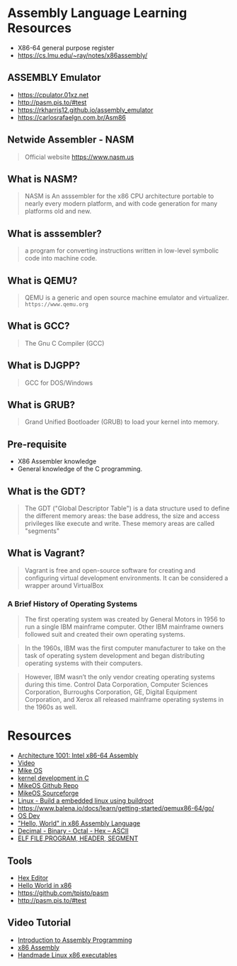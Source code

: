# Assembly Language Learning Resources

* X86-64 general purpose register 
* https://cs.lmu.edu/~ray/notes/x86assembly/

## ASSEMBLY Emulator
* https://cpulator.01xz.net
* http://pasm.pis.to/#test
* https://rkharris12.github.io/assembly_emulator
* https://carlosrafaelgn.com.br/Asm86

## Netwide Assembler - NASM
> Official website https://www.nasm.us

## What is NASM?
> NASM is An asssembler for the x86 CPU architecture portable to nearly every modern platform, and with code generation for many platforms old and new.

## What is asssembler?
> a program for converting instructions written in low-level symbolic code into machine code.

## What is QEMU?
> QEMU is a generic and open source machine emulator and virtualizer.
> `https://www.qemu.org`

## What is GCC?
> The Gnu C Compiler (GCC) 

## What is DJGPP?
> GCC for DOS/Windows


## What is GRUB?
> Grand Unified Bootloader (GRUB) to load your kernel into memory.

## Pre-requisite
* X86 Assembler knowledge
* General knowledge of the C programming.

## What is the GDT?
> The GDT ("Global Descriptor Table") is a data structure used to define the different memory
areas: the base address, the size and access privileges like execute and write. These
memory areas are called "segments"

## What is Vagrant?
> Vagrant is free and open-source software for creating and configuring virtual
> development environments. It can be considered a wrapper around VirtualBox

### A Brief History of Operating Systems
> The first operating system was created by General Motors in 1956 to run a single IBM mainframe computer. Other IBM mainframe owners followed suit and created their own operating systems.

>In the 1960s, IBM was the first computer manufacturer to take on the task of operating system development and began distributing operating systems with their computers.

>However, IBM wasn’t the only vendor creating operating systems during this time. Control Data Corporation, Computer Sciences Corporation, Burroughs Corporation, GE, Digital Equipment Corporation, and Xerox all released mainframe operating systems in the 1960s as well.

# Resources
* [Architecture 1001: Intel x86-64 Assembly](https://www.youtube.com/playlist?list=PLUFkSN0XLZ-m9B0DhHjkXd8foIMuZO1Gd)
* [Video](https://www.youtube.com/watch?v=6MJUGVFAXKg)
* [Mike OS](http://mikeos.sourceforge.net/)
* [kernel development in C](http://www.osdever.net/bkerndev/Docs/intro.htm)
* [MikeOS Github Repo](https://github.com/mig-hub/mikeOS)
* [MikeOS Sourceforge](http://mikeos.sourceforge.net)
* [Linux - Build a embedded linux using buildroot](https://www.youtube.com/watch?v=ysoi0bn66oM)
* https://www.balena.io/docs/learn/getting-started/qemux86-64/go/
* [OS Dev](https://www.youtube.com/playlist?list=PLxN4E629pPnKKqYsNVXpmCza8l0Jb6l8-)
* ["Hello, World" in x86 Assembly Language](https://montcs.bloomu.edu/Information/LowLevel/Assembly/hello-asm.html)
* [Decimal - Binary - Octal - Hex – ASCII](https://web.alfredstate.edu/faculty/weimandn/miscellaneous/ascii/ASCII%20Conversion%20Chart.pdf)
* [ELF FILE,PROGRAM, HEADER, SEGMENT ](https://dacvs.neocities.org/1exit)

## Tools
* [Hex Editor](https://mh-nexus.de/en/hxd)
* [Hello World in x86](https://www.youtube.com/watch?v=aPHAxFAwC7g)
* https://github.com/tpisto/pasm
* http://pasm.pis.to/#test


## Video Tutorial
* [Introduction to Assembly Programming](https://www.youtube.com/watch?v=in-UY_EyI14&list=PL2EF13wm-hWAlQe87UB2HV0SVhBXFpXbn)
* [x86 Assembly](https://www.youtube.com/playlist?list=PL0fxbw07Gos3AogW69p1n1gIDHaOazxL9)
* [Handmade Linux x86 executables](https://www.youtube.com/playlist?list=PLZCIHSjpQ12woLj0sjsnqDH8yVuXwTy3p)

